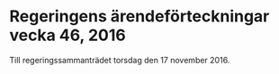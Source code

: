# Regeringens ärendeförteckningar vecka 46, 2016

Till regeringssammanträdet torsdag den 17 november 2016.
